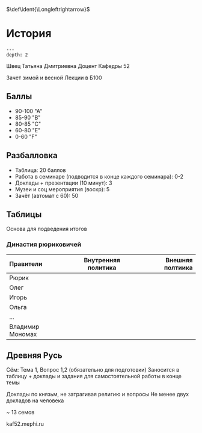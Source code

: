 <!-- Macros: start -->
$\def\ident{\Longleftrightarrow}$
$\newcommand{\braket}[1]{\langle #1 \rangle}$
$\newcommand{\block}[2]{\begin{#1} #2 \end{#1}}$
$\newcommand{\cases}[1]{\block{cases}{#1}}$
$\newcommand{\wrapmat}[2]{\block{#1}{#2}}$
$\newcommand{\mat}[1]{\wrapmat{Vmatrix}{#1}}$
$\newcommand{\det}[1]{\wrapmat{vmatrix}{#1}}$
$\newcommand{\pmat}[1]{\wrapmat{pmatrix}{#1}}$
$\newcommand{\upline}[1]{\overline{#1}}$
$\newcommand{\dnline}[1]{\underline{#1}}$
<!-- Macros: end -->

# История

```{contents} Содержание
---
depth: 2
```

Швец Татьяна Дмитриевна
Доцент Кафедры 52

Зачет зимой и весной
Лекции в Б100

## Баллы

- 90-100 "А"
- 85-90 "В"
- 80-85 "С"
- 60-80 "Е"
- 0-60 "F"

## Разбалловка

- Таблица: 20 баллов
- Работа в семинаре (подводится в конце каждого семинара): 0-2
- Доклады + презентации (10 минут): 3
- Музеи и соц мероприятия (воскр): 5
- Зачёт (автомат с 60): 50

## Таблицы

Основа для подведения итогов

### Династия рюриковичей

Правители | Внутренняя политика | Внешняя полтиика
:-|-|-:
Рюрик | |
Олег | |
Игорь | |
Ольга | |
... | |
Владимир Мономах | |

## Древняя Русь

Сём: Тема 1, Вопрос 1,2 (обязательно для подготовки)
Заносится в таблицу + доклады и задания для самостоятельной работы в конце темы

Доклады по князьм, не затрагивая религию и вопросы
Не менее двух докладов на человека

~ 13 семов

kaf52.mephi.ru
